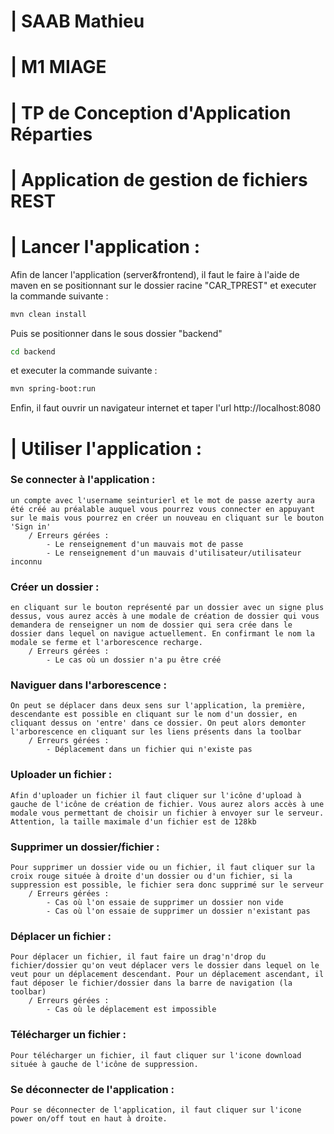 # | SAAB Mathieu	
# | M1 MIAGE  
# | TP de Conception d'Application Réparties	
# | Application de gestion de fichiers REST  


# | Lancer l'application : 
Afin de lancer l'application (server&frontend), il faut le faire à l'aide de maven en se positionnant sur le dossier racine "CAR_TPREST" et executer la commande suivante :
```sh
mvn clean install
```
Puis se positionner dans le sous dossier "backend" 
```sh
cd backend
```
et executer la commande suivante :
```sh
mvn spring-boot:run
```

 Enfin, il faut ouvrir un navigateur internet et taper l'url http://localhost:8080

# | Utiliser l'application :
### Se connecter à l'application : 
    un compte avec l'username seinturierl et le mot de passe azerty aura été créé au préalable auquel vous pourrez vous connecter en appuyant sur le mais vous pourrez en créer un nouveau en cliquant sur le bouton 'Sign in'
		/ Erreurs gérées :
			- Le renseignement d'un mauvais mot de passe
			- Le renseignement d'un mauvais d'utilisateur/utilisateur inconnu

 ###  Créer un dossier : 
    en cliquant sur le bouton représenté par un dossier avec un signe plus dessus, vous aurez accès à une modale de création de dossier qui vous demandera de renseigner un nom de dossier qui sera crée dans le dossier dans lequel on navigue actuellement. En confirmant le nom la modale se ferme et l'arborescence recharge. 
		/ Erreurs gérées :
			- Le cas où un dossier n'a pu être créé

###  Naviguer dans l'arborescence : 
    On peut se déplacer dans deux sens sur l'application, la première, descendante est possible en cliquant sur le nom d'un dossier, en cliquant dessus on 'entre' dans ce dossier. On peut alors demonter l'arborescence en cliquant sur les liens présents dans la toolbar
		/ Erreurs gérées :
			- Déplacement dans un fichier qui n'existe pas

### Uploader un fichier : 
    Afin d'uploader un fichier il faut cliquer sur l'icône d'upload à gauche de l'icône de création de fichier. Vous aurez alors accès à une modale vous permettant de choisir un fichier à envoyer sur le serveur. Attention, la taille maximale d'un fichier est de 128kb


### Supprimer un dossier/fichier : 
    Pour supprimer un dossier vide ou un fichier, il faut cliquer sur la croix rouge située à droite d'un dossier ou d'un fichier, si la suppression est possible, le fichier sera donc supprimé sur le serveur
		/ Erreurs gérées :
			- Cas où l'on essaie de supprimer un dossier non vide
			- Cas où l'on essaie de supprimer un dossier n'existant pas

###  Déplacer un fichier : 
    Pour déplacer un fichier, il faut faire un drag'n'drop du fichier/dossier qu'on veut déplacer vers le dossier dans lequel on le veut pour un déplacement descendant. Pour un déplacement ascendant, il faut déposer le fichier/dossier dans la barre de navigation (la toolbar)
		/ Erreurs gérées :
			- Cas où le déplacement est impossible

### Télécharger un fichier : 
    Pour télécharger un fichier, il faut cliquer sur l'icone download située à gauche de l'icône de suppression.

### Se déconnecter de l'application : 
    Pour se déconnecter de l'application, il faut cliquer sur l'icone power on/off tout en haut à droite.